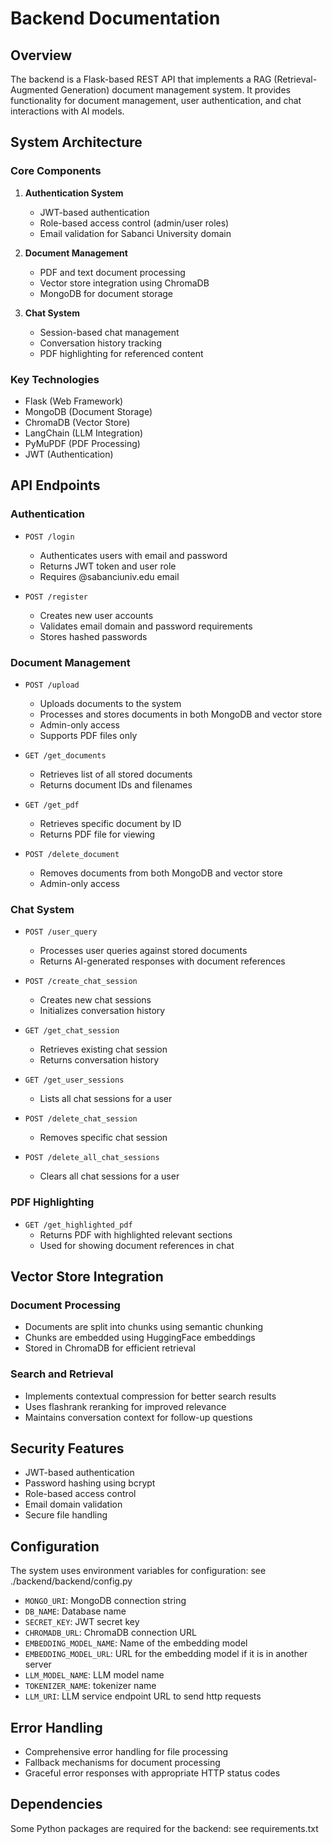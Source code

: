 # Backend Documentation

## Overview
The backend is a Flask-based REST API that implements a RAG (Retrieval-Augmented Generation) document management system. It provides functionality for document management, user authentication, and chat interactions with AI models.

## System Architecture

### Core Components
1. **Authentication System**
   - JWT-based authentication
   - Role-based access control (admin/user roles)
   - Email validation for Sabanci University domain

2. **Document Management**
   - PDF and text document processing
   - Vector store integration using ChromaDB
   - MongoDB for document storage

3. **Chat System**
   - Session-based chat management
   - Conversation history tracking
   - PDF highlighting for referenced content

### Key Technologies
- Flask (Web Framework)
- MongoDB (Document Storage)
- ChromaDB (Vector Store)
- LangChain (LLM Integration)
- PyMuPDF (PDF Processing)
- JWT (Authentication)

## API Endpoints

### Authentication
- `POST /login`
  - Authenticates users with email and password
  - Returns JWT token and user role
  - Requires @sabanciuniv.edu email

- `POST /register`
  - Creates new user accounts
  - Validates email domain and password requirements
  - Stores hashed passwords

### Document Management
- `POST /upload`
  - Uploads documents to the system
  - Processes and stores documents in both MongoDB and vector store
  - Admin-only access
  - Supports PDF files only

- `GET /get_documents`
  - Retrieves list of all stored documents
  - Returns document IDs and filenames

- `GET /get_pdf`
  - Retrieves specific document by ID
  - Returns PDF file for viewing

- `POST /delete_document`
  - Removes documents from both MongoDB and vector store
  - Admin-only access

### Chat System
- `POST /user_query`
  - Processes user queries against stored documents
  - Returns AI-generated responses with document references

- `POST /create_chat_session`
  - Creates new chat sessions
  - Initializes conversation history

- `GET /get_chat_session`
  - Retrieves existing chat session
  - Returns conversation history

- `GET /get_user_sessions`
  - Lists all chat sessions for a user

- `POST /delete_chat_session`
  - Removes specific chat session

- `POST /delete_all_chat_sessions`
  - Clears all chat sessions for a user

### PDF Highlighting
- `GET /get_highlighted_pdf`
  - Returns PDF with highlighted relevant sections
  - Used for showing document references in chat

## Vector Store Integration

### Document Processing
- Documents are split into chunks using semantic chunking
- Chunks are embedded using HuggingFace embeddings
- Stored in ChromaDB for efficient retrieval

### Search and Retrieval
- Implements contextual compression for better search results
- Uses flashrank reranking for improved relevance
- Maintains conversation context for follow-up questions

## Security Features
- JWT-based authentication
- Password hashing using bcrypt
- Role-based access control
- Email domain validation
- Secure file handling

## Configuration
The system uses environment variables for configuration: see ./backend/backend/config.py
- `MONGO_URI`: MongoDB connection string
- `DB_NAME`: Database name
- `SECRET_KEY`: JWT secret key
- `CHROMADB_URL`: ChromaDB connection URL
- `EMBEDDING_MODEL_NAME`: Name of the embedding model
- `EMBEDDING_MODEL_URL`: URL for the embedding model if it is in another server
- `LLM_MODEL_NAME`: LLM model name
- `TOKENIZER_NAME`:  tokenizer name 
- `LLM_URI`: LLM service endpoint URL to send http requests

## Error Handling
- Comprehensive error handling for file processing
- Fallback mechanisms for document processing
- Graceful error responses with appropriate HTTP status codes

## Dependencies
Some Python packages are required for the backend: see requirements.txt 


